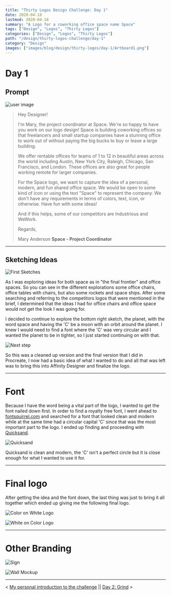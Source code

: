 ```yaml
---
title: "Thirty Logos Design Challenge: Day 1"
date: 2020-04-18
lastmod: 2020-04-18
summary: "A Logo for a coworking office space name Space"
tags: ["Design", "Logos", "Thirty Logos"]
categories: ["Design", "Logos", "Thirty Logos"]
path: "/design/thirty-logos-challenge/day-1"
category: "Design"
images: ["images/blog/design/thirty-logos/day-1/Artboard1.png"]
---
```


# Day 1

## Prompt

![user image](../../../../resources/images/blog/design/thirty-logos/day-1/user.png)

> Hey Designer!
>
> I'm Mary, the project coordinator at Space. We're so happy to have you work on our logo design! Space is building coworking offices so that freelancers and small startup companies have a stunning office to work out of without paying the big bucks to buy or lease a large building.
>
> We offer rentable offices for teams of 1 to 12 in beautiful areas across the world including Austin, New York City, Raleigh, Chicago, San Francisco, and London. These offices are also great for people working remote for larger companies.
>
> For the Space logo, we want to capture the idea of a personal, modern, and fun shared office space. We would be open to some kind of icon or using the text "Space" to represent the company. We don't have any requirements in terms of colors, text, icon, or otherwise. Have fun with some ideas!
>
> And if this helps, some of our competitors are Industrious and WeWork.
>
> Regards,
> 
> Mary Anderson
> **Space - Project Coordinator**

---

## Sketching Ideas

![First Sketches](../../../../resources/images/blog/design/thirty-logos/day-1/Day_1_Sketches.jpg)

As I was exploring ideas for both space as in "the final frontier" and office spaces. So you can see in the different explorations some office chairs, office tables with chairs, but also some rockets and space ships. After some searching and referring to the competitors logos that were mentioned in the brief, I determined that the ideas I had for office chairs and office space would not get the look I was going for. 

I decided to continue to explore the bottom right sketch, the planet, with the word space and having the 'C' be a moon with an orbit around the planet. I knew I would need to find a font where the 'C' was very circular and I wanted the planet to be in tighter, so I just started continuing on with that.

![Next step](../../../../resources/images/blog/design/thirty-logos/day-1/Day_1_Next_step.jpg)

So this was a cleaned up version and the final version that I did in Procreate, I now had a basic idea of what I wanted to do and all that was left was to bring this into Affinity Designer and finalize the logo.

---

# Font

Because I have the word being a vital part of the logo, I wanted to get the font nailed down first. In order to find a royalty free font, I went ahead to [fontsquirrel.com](https://www.fontsquirrel.com) and searched for a font that looked clean and modern while at the same time had a circular capital 'C' since that was the most important part to the logo. I ended up finding and proceeding with [Quicksand](https://www.fontsquirrel.com/fonts/quicksand).

![Quicksand](../../../../resources/images/blog/design/thirty-logos/day-1/Quicksand.png)

Quicksand is clean and modern, the 'C' isn't a perfect circle but it is close enough for what I wanted to use it for.

---

# Final logo

After getting the idea and the font down, the last thing was just to bring it all together which ended up giving me the following final logo.

![Color on White Logo](../../../../resources/images/blog/design/thirty-logos/day-1/Artboard1.png)

![White on Color Logo](../../../../resources/images/blog/design/thirty-logos/day-1/Artboard2.png)

---

# Other Branding

![Sign](../../../../resources/images/blog/design/thirty-logos/day-1/Sign-mockup.png)

![Wall Mockup](../../../../resources/images/blog/design/thirty-logos/day-1/Wall-mockup.png)

---

< [My personal introduction to the challenge](/design/thirty-logos-challenge/intro) || 
[Day 2: Grind](/design/thirty-logos-challenge/day-2) >